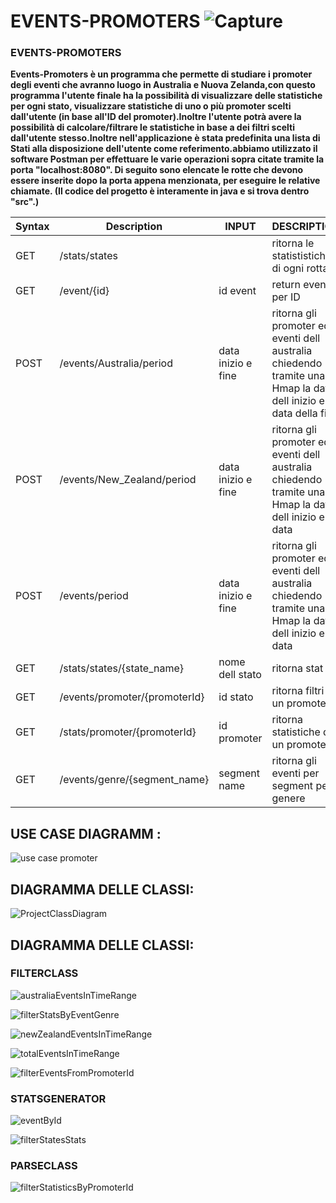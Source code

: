 # EVENTS-PROMOTERS          ![Capture](https://user-images.githubusercontent.com/74736550/107882529-265d8d80-6eea-11eb-8ce2-3a3a07161875.PNG)
### EVENTS-PROMOTERS

**Events-Promoters è un programma che permette di studiare i promoter degli eventi che avranno luogo in Australia e Nuova Zelanda,con questo programma l'utente finale ha la possibilità di visualizzare delle statistiche per ogni stato, visualizzare statistiche di uno o più promoter scelti dall'utente (in base all'ID del promoter).Inoltre l'utente potrà avere la possibilità di calcolare/filtrare le statistiche in base a dei filtri scelti dall'utente stesso.Inoltre nell'applicazione è stata predefinita una lista di Stati alla disposizione dell'utente come referimento.abbiamo utilizzato il software Postman per effettuare le varie operazioni sopra citate tramite la porta "localhost:8080". Di seguito sono elencate le rotte che devono essere inserite dopo la porta appena menzionata, per eseguire le relative chiamate. (Il codice del progetto è interamente in java e si trova dentro "src".)**

| Syntax      | Description | INPUT                      |   DESCRIPTION           |    
| ----------- | ----------- |  --------------------------| ------------------------|                        
| GET         |  /stats/states           |                            | ritorna le statististiche di ogni rotta                        |
| GET         | /event/{id}       |     id event                       | return event per ID                        |
| POST        |/events/Australia/period     |      data inizio e fine                       | ritorna gli promoter ed eventi dell  australia chiedendo tramite una Hmap la data dell inizio e la data della fine                         |
| POST       |   /events/New_Zealand/period          |   data inizio e fine                         |      ritorna gli promoter ed eventi dell  australia chiedendo tramite una Hmap la data dell inizio e la data                   |
|POST          | /events/period        |      data inizio e fine                       |   ritorna gli promoter ed eventi dell  australia chiedendo tramite una Hmap la data dell inizio e la data|  
| GET            |          /stats/states/{state_name}             |    nome dell stato                          |      ritorna stat                      |                        
|  GET           |    /events/promoter/{promoterId}                   |     id stato                         |            ritorna filtri di un promoter                   |
|  GET           |        /stats/promoter/{promoterId}               |       id promoter                       |                 ritorna statistiche di un promoter                |
|  GET           |      /events/genre/{segment_name}                 |       segment name                       |                     ritorna gli eventi per segment per genere           |
 ## USE CASE DIAGRAMM :
![use case promoter](https://user-images.githubusercontent.com/74736550/107983935-1cf62300-6fc7-11eb-9bb2-597e6071217d.PNG)


 ## DIAGRAMMA DELLE CLASSI:
![ProjectClassDiagram](https://user-images.githubusercontent.com/74736395/107986104-a90a4980-6fcb-11eb-81ba-28850704aa61.png)


## DIAGRAMMA DELLE CLASSI:

### FILTERCLASS

![australiaEventsInTimeRange](https://user-images.githubusercontent.com/74736395/107986412-4bc2c800-6fcc-11eb-9cb2-ccba72c7031d.png)



![filterStatsByEventGenre](https://user-images.githubusercontent.com/74736395/107986651-cd1a5a80-6fcc-11eb-8470-a36336badbfe.png)



![newZealandEventsInTimeRange](https://user-images.githubusercontent.com/74736395/107986659-d4d9ff00-6fcc-11eb-9c8b-f9b0b46b6545.png)






![totalEventsInTimeRange](https://user-images.githubusercontent.com/74736395/107986672-dc99a380-6fcc-11eb-94c2-c60c51fd1d17.png)


![filterEventsFromPromoterId](https://user-images.githubusercontent.com/74736395/107986612-b83dc700-6fcc-11eb-8fb3-d1da7b6d20a9.png)


### STATSGENERATOR


![eventById](https://user-images.githubusercontent.com/74736395/107986492-73b22b80-6fcc-11eb-9cda-9a5e9068e913.png)



![filterStatesStats](https://user-images.githubusercontent.com/74736395/107986628-bffd6b80-6fcc-11eb-82b5-a47bd9723c14.png)



### PARSECLASS



![filterStatisticsByPromoterId](https://user-images.githubusercontent.com/74736395/107986635-c5f34c80-6fcc-11eb-9172-f3f161d2d564.png)



